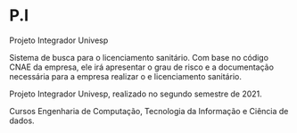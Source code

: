 # P.I
Projeto Integrador Univesp

Sistema de busca para o licenciamento sanitário. 
Com base no código CNAE da empresa, ele irá apresentar o grau de risco e a documentação necessária para a empresa realizar o e licenciamento sanitário.

Projeto Integrador Univesp, realizado no segundo semestre de 2021.

Cursos Engenharia de Computação, Tecnologia da Informação e Ciência de dados.

